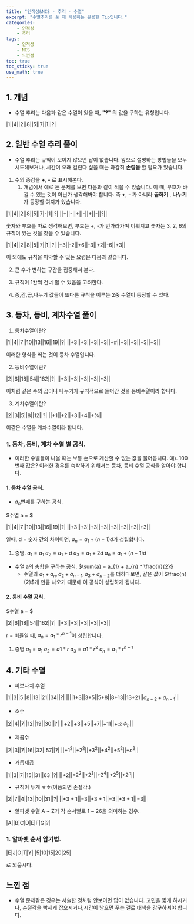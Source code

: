 ```yaml
---
title: "인적성&NCS - 추리 - 수열"
excerpt: "수열추리를 풀 때 사용하는 유용한 Tip입니다."
categories:
    - 인적성
    - 추리
tags:
    - 인적성
    - NCS
    - 느낀점
toc: true
toc_sticky: true
use_math: true
---
```


## 1. 개념
* 수열 추리는 다음과 같은 수열이 있을 때, **"?"** 의 값을 구하는 유형입니다.

|1||4||2||8||5||7||1||?|

## 2. 일반 수열 추리 풀이
* 수열 추리는 규칙이 보이지 않으면 답이 없습니다. 앞으로 설명하는 방법들을 모두 시도해보거나, 시간이 오래 걸린다 싶을 때는 과감히 **손절을** 할 필요가 있습니다.

1. 수의 증감을 **+**, **-** 로 표시해본다.
    1. 개념에서 예로 든 문제를 보면 다음과 같이 적을 수 있습니다.
    이 때, 부호가 바뀔 수 있는 것이 아닌가 생각해봐야 합니다. 즉 **+**, **-** 가 아니라 **곱하기** , **나누기** 가 등장할 여지가 있습니다. 

|1||4||2||8||5||7|-|1||?|
||+||-||+||-||+||-||?||

숫자와 부호를 따로 생각해보면, 
부호는 +, -가 번가라가며 이뤄지고
숫자는 3, 2, 6의 규칙이 있는 것을 찾을 수 있습니다.

|1||4||2||8||5||7||1||?|
|+3||-2||+6||-3||+2||-6||+3||

이 외에도 규칙을 파악할 수 있는 요령은 다음과 같습니다.

2. 큰 수가 변하는 구간을 집중해서 본다.

3. 규칙이 1칸씩 건너 뛸 수 있음을 고려한다.
4. 증,감,곱,나누기 값들이 또다른 규칙을 이루는 2중 수열이 등장할 수 있다.

## 3. 등차, 등비, 계차수열 풀이

1. 등차수열이란?

|1||4||7||10||13||16||19||?|
||+3||+3||+3||+3||+#||+3||+3||+3||+3||

이러한 형식을 띄는 것이 등차 수열입니다.

2. 등비수열이란?

|2||6||18||54||162||?|
||$*3$||$*3$||$*3$||$*3$||$*3$||

이처럼 같은 수의 곱이나 나누기가 규칙적으로 들어간 것을 등비수열이라 합니다.

3. 계차수열이란?

|2||3||5||8||12||?|
||+1||+2||+3||+4||+%||

이같은 수열을 계차수열이라 합니다.

### 1. 등차, 등비, 계차 수열 별 공식.
* 이러한 수열들이 나올 때는 보통 손으로 계산할 수 없는 값을 물어봅니다.
예). 100번째 값은?
이러한 경우를 슥삭하기 위해서는 등차, 등비 수열 공식을 알아야 합니다.


#### 1. 등차 수열 공식.

* $a_{n}$번째를 구하는 공식. 

$수열 a = $

|1||4||7||10||13||16||19||?|
||+3||+3||+3||+3||+3||+3||+3||+3||

일때, 
d = 숫자 간의 차이이면,
$a_{n} = a_{1} + (n-1)d$가 성립합니다.

1. 증명.
$a_{1} = a_{1}$
$a_{2} = a_{1} + d$
$a_{3} = a_{1} + 2d$
$a_{n} = a_{1} + (n-1)d$

* 수열 a의 총합을 구하는 공식.
$\sum{a} = a_{1} + a_{n} * \frac{n}{2}$
    * 수열의 $a_{1} + a_{n}, a_{2} + a_{n-1}, a_{3} + a_{n-2}$를 더하다보면, 같은 값이 $\frac{n}{2}$개 만큼 나오기 때문에 이 공식이 성립하게 됩니다. 

#### 2. 등비 수열 공식.

$수열 a = $


|2||6||18||54||162||?|
||$*3$||$*3$||$*3$||$*3$||$*3$||

r = 비율일 때,
$a_{n} = a_{1} * r^{n-1}$이 성립합니다.

1. 증명
$a_{1} = a_{1}$
$a_{2}=a{1}*r$
$a_{3} = a{1}*r^{2}$
$a_{n} = a_{1} * r^{n-1}$

## 4. 기타 수열

* 피보나치 수열

|1||3||5||8||13||21||34||?|
||||1+3||3+5||5+8||8+13||13+21||$a_{n-2}+a_{n-1}$||

* 소수

|2||4||7||12||19||30||?|
||+2||+3||+5||+7||+11||$+소수_{n}$||

* 제곱수

|2||3||7||16||32||57||?|
||$+1^2$||$+2^2$||$+3^2$||$+4^2$||$+5^2$||$+n^{2}$||

* 거듭제곱

|1||3||7||15||31||63||?|
||+2||$+2^2$||$+2^3$||$+2^4$||$+2^5$||$+2^{n}$||

* 규칙이 두개 ㅎㅎ(이쯤되면 손절각.)

|2||7||4||13||10||31||?|
||$*3+1$||$-3$||$*3+1$||$-3$||$*3+1$||$-3$||

* 알파벳 수열
A ~ Z가 각 순서별로 1 ~ 26을 의미하는 경우.

|A||B|C|D|E|F|G|?|

### 1. 알파벳 순서 암기법.

|E|J|O|T|Y|
|5|10|15|20|25|

로 외웁시다. 

## 느낀 점
* 수열 문제같은 경우는 서술한 것처럼 안보이면 답이 없습니다. 고민을 짧게 하시거나, 손절각을 빡세게 잡으시거나,시간이 남으면 푸는 걸로 대책을 강구하셔야 합니다.